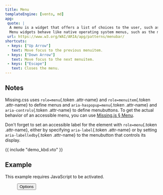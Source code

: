 ```yaml
---
title: Menu
templateEngine: [vento, md]
apg:
 quote: |
  A menu is a widget that offers a list of choices to the user, such as a set of actions or functions.
  Menu widgets behave like native operating system menus, such as the menus that pull down from the menubars commonly found at the top of many desktop application windows.
 url: https://www.w3.org/WAI/ARIA/apg/patterns/menubar/
shortcuts:
 - keys: ["Up Arrow"]
   text: Move focus to the previous menuitem.
 - keys: ["Down Arrow"]
   text: Move focus to the next menuitem.
 - keys: ["Escape"]
   text: Closes the menu.
---
```


<!-- Submenu keys: not supported yet
 - keys: ["Right Arrow"]
   text: If a parent menuitem is focused, opens the submenu and focuses the first menuitem.
 - keys: ["Left Arrow"]
   text: If focus in a nested submenu, closes the submenu and focuses the previously focused parent menuitem.
 - keys: ["Escape"]
   text: Closes all menus (and submenus) and returns focus to the parent menuitem.
-->

## Notes

<!--

Missing.css provides `<aria-menubar>`{ .language-html } and `<aria-menu>`{ .language-html } custom elements.

 - Don't forget to set an accessible label for the `<aria-menubar>`{ .language-html }.
 - A menuitem that opens up a submenu is called a <em>parent menuitem</em> (and is specified using `role=parent`{ .token .attr-name });
		the next sibling of a parent menuitem must be an `<aria-menu>`{ .language-html } element.
-->
Missing.css uses `role=menu`{.token .attr-name} and `role=menuitem`{.token .attr-name} to define menus and `aria-haspopup=menu`{.token .attr-name} and `aria-controls`{.token .attr-name} to define menubuttons.
To get the actual behavior of an accessible menu, you can use [Missing.js &sect; Menu](/docs/js#menu).

Don't forget to set an accessible label for the element with `role=menu`{.token .attr-name}, either by specifying `aria-label`{.token .attr-name} or by setting `aria-labelledby`{.token .attr-name} to the menubutton that controls its display.


{{ include "demo_kbd.vto" }}


## Example

<noscript>

This example requires JavaScript to be activated.

</noscript>

<figure>
	<!--
	<button id=menubutton type=button aria-haspopup=menu aria-controls=my-menu aria-expanded=false>Options</button>
	<aria-menu id=my-menu hidden aria-labelledby=menubutton>
		<aria-menuitem onclick="alert(`You clicked {this.innerText}`)">Edit</aria-menuitem>
		<aria-menuitem onclick="alert(`You clicked {this.innerText}`)">View</aria-menuitem>
		<aria-menuitem onclick="alert(`You clicked {this.innerText}`)">Delete</aria-menuitem>
	</aria-menu>
	-->
	<button id=menubutton type=button aria-haspopup=menu aria-controls=my-menu aria-expanded=false>Options</button>
	<div role=menu id=my-menu hidden aria-labelledby=menubutton>
		<a role=menuitem href=javascript:void(0)>Edit</a>
		<a role=menuitem href=javascript:void(0)>View</a>
		<a role=menuitem href=javascript:void(0)>Delete</a>
	</div>
</figure>

<script type=module src=/dist/js/menu.js></script>
